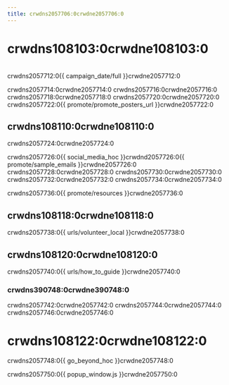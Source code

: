 ```yaml
---
title: crwdns2057706:0crwdne2057706:0
---
```


# crwdns108103:0crwdne108103:0

<br /> crwdns2057712:0{{ campaign_date/full }}crwdne2057712:0

crwdns2057714:0crwdne2057714:0 crwdns2057716:0crwdne2057716:0 crwdns2057718:0crwdne2057718:0 crwdns2057720:0crwdne2057720:0 crwdns2057722:0{{ promote/promote_posters_url }}crwdne2057722:0

## crwdns108110:0crwdne108110:0

crwdns2057724:0crwdne2057724:0

crwdns2057726:0{{ social_media_hoc }}crwdnd2057726:0{{ promote/sample_emails }}crwdne2057726:0 crwdns2057728:0crwdne2057728:0 crwdns2057730:0crwdne2057730:0 crwdns2057732:0crwdne2057732:0 crwdns2057734:0crwdne2057734:0

crwdns2057736:0{{ promote/resources }}crwdne2057736:0

## crwdns108118:0crwdne108118:0

crwdns2057738:0{{ urls/volunteer_local }}crwdne2057738:0

## crwdns108120:0crwdne108120:0

crwdns2057740:0{{ urls/how_to_guide }}crwdne2057740:0

### crwdns390748:0crwdne390748:0

crwdns2057742:0crwdne2057742:0 crwdns2057744:0crwdne2057744:0 crwdns2057746:0crwdne2057746:0

# crwdns108122:0crwdne108122:0

crwdns2057748:0{{ go_beyond_hoc }}crwdne2057748:0

crwdns2057750:0{{ popup_window.js }}crwdne2057750:0